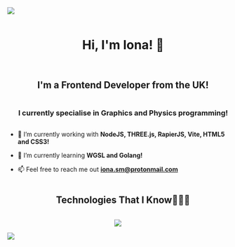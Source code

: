 
<!--horizontal divider(gradiant)-->
<img src="https://user-images.githubusercontent.com/73097560/115834477-dbab4500-a447-11eb-908a-139a6edaec5c.gif">

<!--h1 without bottom border-->
<div id="user-content-toc">
  <ul align="center">
    <summary><h1 style="display: inline-block">Hi, I'm Iona! 👋</h1></summary>
  </ul>
</div>


<!--h2 without bottom border-->
<div id="user-content-toc">
  <ul align="center">
    <summary><h2 style="display: inline-block">I'm a Frontend Developer from the UK!</h2></summary>
    <h3 style="display: inline-block">I currently specialise in Graphics and Physics programming!</h3>
  </ul>
</div>


<!--Intro start-->
- 🔭 I’m currently working with **NodeJS, THREE.js, RapierJS, Vite, HTML5 and CSS3!**

- 🌱 I’m currently learning **WGSL and Golang!**

- 📫 Feel free to reach me out **iona.sm@protonmail.com**
<!--Intro end-->

<!--h1 without bottom border-->
<div id="user-content-toc">
  <ul align="center">
    <summary><h2 style="display: inline-block">Technologies That I Know👨🏻‍💻</h2></summary>
  </ul>
</div>
<!--tech stack icons-->
<p align="center">
  <a href="https://skillicons.dev">
    <img src="https://skillicons.dev/icons?i=ts,js,css,html,nodejs,threejs,pnpm,vite,vscode,go,docker&perline=12" />
  </a>
</p>
<!--horizontal divider(gradiant)-->
<img src="https://user-images.githubusercontent.com/73097560/115834477-dbab4500-a447-11eb-908a-139a6edaec5c.gif">
